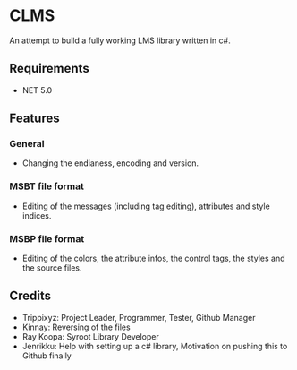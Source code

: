 # CLMS
An attempt to build a fully working LMS library written in c#.

## Requirements
* NET 5.0

## Features

### General
* Changing the endianess, encoding and version.

### MSBT file format
* Editing of the messages (including tag editing), attributes and style indices.

### MSBP file format
* Editing of the colors, the attribute infos, the control tags, the styles and the source files.

## Credits
* Trippixyz: Project Leader, Programmer, Tester, Github Manager
* Kinnay: Reversing of the files
* Ray Koopa: Syroot Library Developer
* Jenrikku: Help with setting up a c# library, Motivation on pushing this to Github finally
